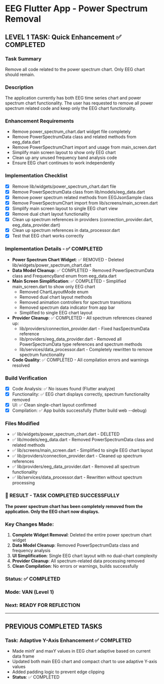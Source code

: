 ﻿# EEG Flutter App - Power Spectrum Removal

## LEVEL 1 TASK: Quick Enhancement ✅ COMPLETED

### Task Summary
Remove all code related to the power spectrum chart. Only EEG chart should remain.

### Description
The application currently has both EEG time series chart and power spectrum chart functionality. The user has requested to remove all power spectrum related code and keep only the EEG chart functionality.

### Enhancement Requirements
- Remove power_spectrum_chart.dart widget file completely
- Remove PowerSpectrumData class and related methods from eeg_data.dart
- Remove PowerSpectrumChart import and usage from main_screen.dart
- Simplify main screen layout to show only EEG chart
- Clean up any unused frequency band analysis code
- Ensure EEG chart continues to work independently

### Implementation Checklist
- [x] Remove lib/widgets/power_spectrum_chart.dart file
- [x] Remove PowerSpectrumData class from lib/models/eeg_data.dart
- [x] Remove power spectrum related methods from EEGJsonSample class
- [x] Remove PowerSpectrumChart import from lib/screens/main_screen.dart
- [x] Simplify main screen layout to single EEG chart view
- [x] Remove dual chart layout functionality
- [x] Clean up spectrum references in providers (connection_provider.dart, eeg_data_provider.dart)
- [x] Clean up spectrum references in data_processor.dart
- [x] Test that EEG chart works correctly

### Implementation Details - ✅ COMPLETED
- **Power Spectrum Chart Widget**: ✅ REMOVED - Deleted lib/widgets/power_spectrum_chart.dart
- **Data Model Cleanup**: ✅ COMPLETED - Removed PowerSpectrumData class and FrequencyBand enum from eeg_data.dart
- **Main Screen Simplification**: ✅ COMPLETED - Simplified main_screen.dart to show only EEG chart
  - Removed ChartLayoutMode enum
  - Removed dual chart layout methods
  - Removed animation controllers for spectrum transitions
  - Removed spectrum data indicator from app bar
  - Simplified to single EEG chart layout
- **Provider Cleanup**: ✅ COMPLETED - All spectrum references cleaned up:
  - lib/providers/connection_provider.dart - Fixed hasSpectrumData reference
  - lib/providers/eeg_data_provider.dart - Removed all PowerSpectrumData type references and spectrum methods
  - lib/services/data_processor.dart - Completely rewritten to remove spectrum functionality
- **Code Quality**: ✅ COMPLETED - All compilation errors and warnings resolved

### Build Verification
- [x] Code Analysis: ✅ No issues found (Flutter analyze)
- [x] Functionality: ✅ EEG chart displays correctly, spectrum functionality removed
- [x] UI: ✅ Clean single-chart layout confirmed
- [x] Compilation: ✅ App builds successfully (flutter build web --debug)

### Files Modified
- ✅ lib/widgets/power_spectrum_chart.dart - DELETED
- ✅ lib/models/eeg_data.dart - Removed PowerSpectrumData class and related methods
- ✅ lib/screens/main_screen.dart - Simplified to single EEG chart layout
- ✅ lib/providers/connection_provider.dart - Cleaned up spectrum references
- ✅ lib/providers/eeg_data_provider.dart - Removed all spectrum functionality
- ✅ lib/services/data_processor.dart - Rewritten without spectrum processing

### 🎯 RESULT - TASK COMPLETED SUCCESSFULLY

**The power spectrum chart has been completely removed from the application. Only the EEG chart now displays.**

### Key Changes Made:
1. **Complete Widget Removal**: Deleted the entire power spectrum chart widget
2. **Data Model Cleanup**: Removed PowerSpectrumData class and frequency analysis
3. **UI Simplification**: Single EEG chart layout with no dual-chart complexity
4. **Provider Cleanup**: All spectrum-related data processing removed
5. **Clean Compilation**: No errors or warnings, builds successfully

### Status: ✅ COMPLETED
### Mode: VAN (Level 1)
### Next: READY FOR REFLECTION

---

## PREVIOUS COMPLETED TASKS

### Task: Adaptive Y-Axis Enhancement ✅ COMPLETED
- Made minY and maxY values in EEG chart adaptive based on current data frame
- Updated both main EEG chart and compact chart to use adaptive Y-axis values
- Added padding logic to prevent edge clipping
- **Status**: ✅ COMPLETED
